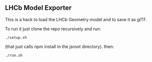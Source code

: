 LHCb Model Exporter
-------------------

This is a hack to load the LHCb Geometry model and to save it as glTF.

To run it just clone the repo recursively and run:

```
./setup.sh 
```

(that just calls npm install in the jsroot directory).
then:

```
./run.sh
```
